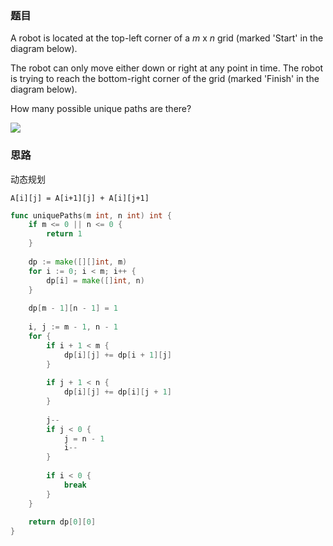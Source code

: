 ### 题目

A robot is located at the top-left corner of a *m* x *n* grid (marked 'Start' in the diagram below).

The robot can only move either down or right at any point in time. The robot is trying to reach the bottom-right corner of the grid (marked 'Finish' in the diagram below).

How many possible unique paths are there?

![](http://pybvdwru3.bkt.clouddn.com/2019-10-10-125317.png)

### 思路

动态规划

```
A[i][j] = A[i+1][j] + A[i][j+1]
```

```go
func uniquePaths(m int, n int) int {
    if m <= 0 || n <= 0 {
        return 1
    }
    
    dp := make([][]int, m)
    for i := 0; i < m; i++ {
        dp[i] = make([]int, n)
    }
    
    dp[m - 1][n - 1] = 1
    
    i, j := m - 1, n - 1
    for {
        if i + 1 < m {
            dp[i][j] += dp[i + 1][j]
        }
        
        if j + 1 < n {
            dp[i][j] += dp[i][j + 1]
        }
        
        j--
        if j < 0 {
            j = n - 1
            i--
        }
        
        if i < 0 {
            break
        }
    }
    
    return dp[0][0]
}
```


